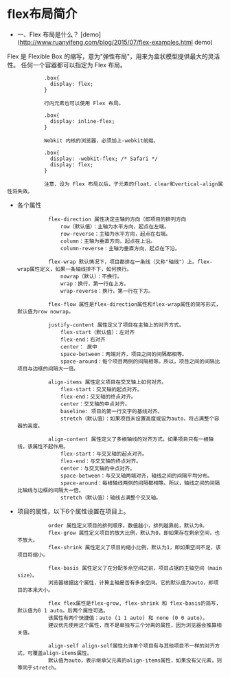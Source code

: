 # flex布局简介 #

- 一、Flex 布局是什么？ [demo](http://www.ruanyifeng.com/blog/2015/07/flex-examples.html demo)

Flex 是 Flexible Box 的缩写，意为"弹性布局"，用来为盒状模型提供最大的灵活性。
任何一个容器都可以指定为 Flex 布局。

                .box{
                  display: flex;
                }

                行内元素也可以使用 Flex 布局。

                .box{
                  display: inline-flex;
                }

                Webkit 内核的浏览器，必须加上-webkit前缀。

                .box{
                  display: -webkit-flex; /* Safari */
                  display: flex;
                }

                注意，设为 Flex 布局以后，子元素的float、clear和vertical-align属性将失效。
                
- 各个属性

                flex-direction 属性决定主轴的方向（即项目的排列方向
                    row（默认值）：主轴为水平方向，起点在左端。
                    row-reverse：主轴为水平方向，起点在右端。
                    column：主轴为垂直方向，起点在上沿。
                    column-reverse：主轴为垂直方向，起点在下沿。

                flex-wrap 默认情况下，项目都排在一条线（又称"轴线"）上。flex-wrap属性定义，如果一条轴线排不下，如何换行。
                    nowrap（默认）：不换行。
                    wrap：换行，第一行在上方。
                    wrap-reverse：换行，第一行在下方。

                flex-flow 属性是flex-direction属性和flex-wrap属性的简写形式，默认值为row nowrap。

                justify-content 属性定义了项目在主轴上的对齐方式。
                    flex-start（默认值）：左对齐
                    flex-end：右对齐
                    center： 居中
                    space-between：两端对齐，项目之间的间隔都相等。
                    space-around：每个项目两侧的间隔相等。所以，项目之间的间隔比项目与边框的间隔大一倍。

                align-items 属性定义项目在交叉轴上如何对齐。
                    flex-start：交叉轴的起点对齐。
                    flex-end：交叉轴的终点对齐。
                    center：交叉轴的中点对齐。
                    baseline: 项目的第一行文字的基线对齐。
                    stretch（默认值）：如果项目未设置高度或设为auto，将占满整个容器的高度。

                align-content 属性定义了多根轴线的对齐方式。如果项目只有一根轴线，该属性不起作用。
                    flex-start：与交叉轴的起点对齐。
                    flex-end：与交叉轴的终点对齐。
                    center：与交叉轴的中点对齐。
                    space-between：与交叉轴两端对齐，轴线之间的间隔平均分布。
                    space-around：每根轴线两侧的间隔都相等。所以，轴线之间的间隔比轴线与边框的间隔大一倍。
                    stretch（默认值）：轴线占满整个交叉轴。
                    
- 项目的属性，以下6个属性设置在项目上。

                order 属性定义项目的排列顺序。数值越小，排列越靠前，默认为0。
                flex-grow 属性定义项目的放大比例，默认为0，即如果存在剩余空间，也不放大。
                flex-shrink 属性定义了项目的缩小比例，默认为1，即如果空间不足，该项目将缩小。

                flex-basis 属性定义了在分配多余空间之前，项目占据的主轴空间（main size）。
                浏览器根据这个属性，计算主轴是否有多余空间。它的默认值为auto，即项目的本来大小。

                flex flex属性是flex-grow, flex-shrink 和 flex-basis的简写，默认值为0 1 auto。后两个属性可选。
                该属性有两个快捷值：auto (1 1 auto) 和 none (0 0 auto)。
                建议优先使用这个属性，而不是单独写三个分离的属性，因为浏览器会推算相关值。

                align-self align-self属性允许单个项目有与其他项目不一样的对齐方式，可覆盖align-items属性。
                默认值为auto，表示继承父元素的align-items属性，如果没有父元素，则等同于stretch。                    
